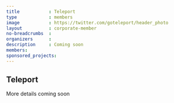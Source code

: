 ```yaml
---
title           : Teleport
type            : members
image           : https://twitter.com/goteleport/header_photo
layout          : corporate-member
no-breadcrumbs  :
organizers      :
description     : Coming soon
members:
sponsored_projects:
---
```


## Teleport

More details coming soon
